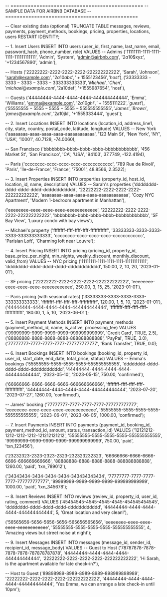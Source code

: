 -- ==============================================
-- SAMPLE DATA FOR AIRBNB DATABASE
-- ==============================================

-- Clear existing data (optional)
TRUNCATE TABLE messages, reviews, payments, payment_methods, bookings, pricing, properties, locations, users RESTART IDENTITY;

-- 1. Insert Users
INSERT INTO users (user_id, first_name, last_name, email, password_hash, phone_number, role) VALUES
-- Admins
('11111111-1111-1111-1111-111111111111', 'Admin', 'System', 'admin@airbnb.com', '$2a$10$xyz', '+1234567890', 'admin'),

-- Hosts
('22222222-2222-2222-2222-222222222222', 'Sarah', 'Johnson', 'sarah@example.com', '$2a$10$abc', '+1555123456', 'host'),
('33333333-3333-3333-3333-333333333333', 'Michael', 'Chen', 'michael@example.com', '$2a$10$def', '+1555987654', 'host'),

-- Guests
('44444444-4444-4444-4444-444444444444', 'Emma', 'Williams', 'emma@example.com', '$2a$10$ghi', '+1555111222', 'guest'),
('55555555-5555-5555-5555-555555555555', 'James', 'Brown', 'james@example.com', '$2a$10$jkl', '+1555333444', 'guest');

-- 2. Insert Locations
INSERT INTO locations (location_id, address_line1, city, state, country, postal_code, latitude, longitude) VALUES
-- New York
('aaaaaaaa-aaaa-aaaa-aaaa-aaaaaaaaaaaa', '123 Main St', 'New York', 'NY', 'USA', '10001', 40.7128, -74.0060),

-- San Francisco
('bbbbbbbb-bbbb-bbbb-bbbb-bbbbbbbbbbbb', '456 Market St', 'San Francisco', 'CA', 'USA', '94103', 37.7749, -122.4194),

-- Paris
('cccccccc-cccc-cccc-cccc-cccccccccccc', '789 Rue de Rivoli', 'Paris', 'Île-de-France', 'France', '75001', 48.8566, 2.3522);

-- 3. Insert Properties
INSERT INTO properties (property_id, host_id, location_id, name, description) VALUES
-- Sarah's properties
('dddddddd-dddd-dddd-dddd-dddddddddddd', '22222222-2222-2222-2222-222222222222', 'aaaaaaaa-aaaa-aaaa-aaaa-aaaaaaaaaaaa', 
 'Cozy NYC Apartment', 'Modern 1-bedroom apartment in Manhattan'),

('eeeeeeee-eeee-eeee-eeee-eeeeeeeeeeee', '22222222-2222-2222-2222-222222222222', 'bbbbbbbb-bbbb-bbbb-bbbb-bbbbbbbbbbbb', 
 'SF Bay View', 'Luxury condo with bay views'),

-- Michael's property
('ffffffff-ffff-ffff-ffff-ffffffffffff', '33333333-3333-3333-3333-333333333333', 'cccccccc-cccc-cccc-cccc-cccccccccccc', 
 'Parisian Loft', 'Charming loft near Louvre');

-- 4. Insert Pricing
INSERT INTO pricing (pricing_id, property_id, base_price_per_night, min_nights, weekly_discount, monthly_discount, valid_from) VALUES
-- NYC pricing
('11111111-1111-1111-1111-111111111111', 'dddddddd-dddd-dddd-dddd-dddddddddddd', 150.00, 2, 10, 20, '2023-01-01'),

-- SF pricing
('22222222-2222-2222-2222-222222222222', 'eeeeeeee-eeee-eeee-eeee-eeeeeeeeeeee', 250.00, 3, 15, 25, '2023-01-01'),

-- Paris pricing (with seasonal rates)
('33333333-3333-3333-3333-333333333333', 'ffffffff-ffff-ffff-ffff-ffffffffffff', 120.00, 1, 5, 10, '2023-01-01'),
('44444444-4444-4444-4444-444444444444', 'ffffffff-ffff-ffff-ffff-ffffffffffff', 180.00, 1, 5, 10, '2023-06-01');

-- 5. Insert Payment Methods
INSERT INTO payment_methods (payment_method_id, name, is_active, processing_fee) VALUES
('99999999-9999-9999-9999-999999999999', 'Credit Card', TRUE, 2.5),
('88888888-8888-8888-8888-888888888888', 'PayPal', TRUE, 3.0),
('77777777-7777-7777-7777-777777777777', 'Bank Transfer', TRUE, 0.0);

-- 6. Insert Bookings
INSERT INTO bookings (booking_id, property_id, user_id, start_date, end_date, total_price, status) VALUES
-- Emma's bookings
('55555555-5555-5555-5555-555555555555', 'dddddddd-dddd-dddd-dddd-dddddddddddd', '44444444-4444-4444-4444-444444444444', 
 '2023-05-10', '2023-05-15', 750.00, 'confirmed'),

('66666666-6666-6666-6666-666666666666', 'ffffffff-ffff-ffff-ffff-ffffffffffff', '44444444-4444-4444-4444-444444444444', 
 '2023-07-20', '2023-07-27', 1260.00, 'confirmed'),

-- James' booking
('77777777-7777-7777-7777-777777777777', 'eeeeeeee-eeee-eeee-eeee-eeeeeeeeeeee', '55555555-5555-5555-5555-555555555555', 
 '2023-06-01', '2023-06-05', 1000.00, 'confirmed');

-- 7. Insert Payments
INSERT INTO payments (payment_id, booking_id, payment_method_id, amount, status, transaction_id) VALUES
('12121212-1212-1212-1212-121212121212', '55555555-5555-5555-5555-555555555555', '99999999-9999-9999-9999-999999999999', 
 750.00, 'paid', 'txn_123456'),

('23232323-2323-2323-2323-232323232323', '66666666-6666-6666-6666-666666666666', '88888888-8888-8888-8888-888888888888', 
 1260.00, 'paid', 'txn_789012'),

('34343434-3434-3434-3434-343434343434', '77777777-7777-7777-7777-777777777777', '99999999-9999-9999-9999-999999999999', 
 1000.00, 'paid', 'txn_345678');

-- 8. Insert Reviews
INSERT INTO reviews (review_id, property_id, user_id, rating, comment) VALUES
('45454545-4545-4545-4545-454545454545', 'dddddddd-dddd-dddd-dddd-dddddddddddd', '44444444-4444-4444-4444-444444444444', 
 5, 'Great location and very clean!'),

('56565656-5656-5656-5656-565656565656', 'eeeeeeee-eeee-eeee-eeee-eeeeeeeeeeee', '55555555-5555-5555-5555-555555555555', 
 4, 'Amazing views but street noise at night');

-- 9. Insert Messages
INSERT INTO messages (message_id, sender_id, recipient_id, message_body) VALUES
-- Guest to Host
('78787878-7878-7878-7878-787878787878', '44444444-4444-4444-4444-444444444444', '22222222-2222-2222-2222-222222222222', 
 'Hi Sarah, is the apartment available for late check-in?'),

-- Host to Guest
('89898989-8989-8989-8989-898989898989', '22222222-2222-2222-2222-222222222222', '44444444-4444-4444-4444-444444444444', 
 'Yes Emma, we can arrange a late check-in until 10pm');
